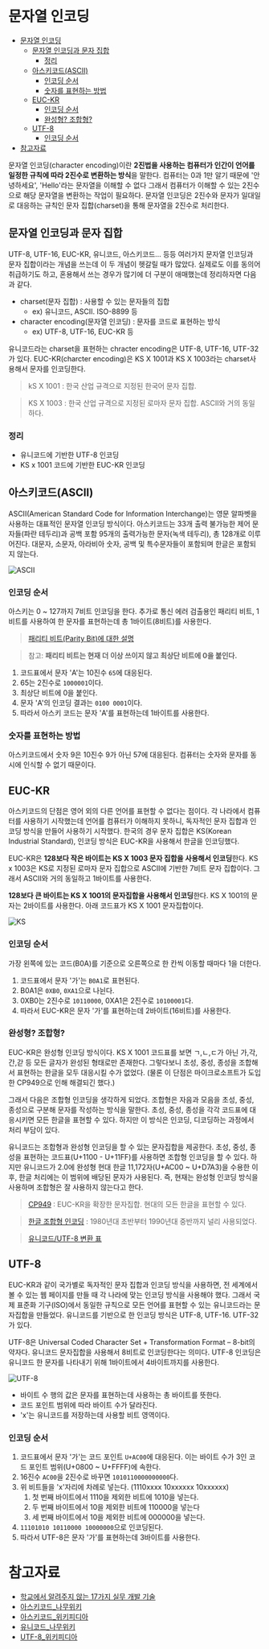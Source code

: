 # 문자열 인코딩
- [문자열 인코딩](#문자열-인코딩)
  - [문자열 인코딩과 문자 집합](#문자열-인코딩과-문자-집합)
    - [정리](#정리)
  - [아스키코드(ASCII)](#아스키코드ascii)
    - [인코딩 순서](#인코딩-순서)
    - [숫자를 표현하는 방법](#숫자를-표현하는-방법)
  - [EUC-KR](#euc-kr)
    - [인코딩 순서](#인코딩-순서-1)
    - [완성형? 조합형?](#완성형-조합형)
  - [UTF-8](#utf-8)
    - [인코딩 순서](#인코딩-순서-2)
- [참고자료](#참고자료)

문자열 인코딩(character encoding)이란 **2진법을 사용하는 컴퓨터가 인간이 언어를 일정한 규칙에 따라 2진수로 변환하는 방식**을 말한다. 컴퓨터는 0과 1만 알기 때문에 '안녕하세요', 'Hello'라는 문자열을 이해할 수 없다 그래서 컴퓨터가 이해할 수 있는 2진수으로 해당 문자열을 변환하는 작업이 필요하다.  문자열 인코딩은 2진수와 문자가 일대일로 대응하는 규칙인 문자 집합(charset)을 통해 문자열을 2진수로 처리한다. 

## 문자열 인코딩과 문자 집합
UTF-8, UTF-16, EUC-KR, 유니코드, 아스키코드... 등등 여러가지 문자열 인코딩과 문자 집합이라는 개념을 쓰는데 이 두 개념이 헷갈릴 때가 많았다. 실제로도 이를 동의어 취급하기도 하고, 혼용해서 쓰는 경우가 많기에 더 구분이 애매했는데 정리하자면 다음과 같다.

- charset(문자 집합) : 사용할 수 있는 문자들의 집합
  - ex) 유니코드, ASCII. ISO-8899 등
- character encoding(문자열 인코딩) : 문자를 코드로 표현하는 방식
  - ex) UTF-8, UTF-16, EUC-KR 등

유니코드라는 charset을 표현하는 chracter encoding은 UTF-8, UTF-16, UTF-32가 있다.
EUC-KR(charcter encoding)은 KS X 1001과 KS X 1003라는 charset사용해서 문자를 인코딩한다.

> kS X 1001 : 한국 산업 규격으로 지정된 한국어 문자 집합.     

> KS X 1003 : 한국 산업 규격으로 지정된 로마자 문자 집합. ASCII와 거의 동일하다.

### 정리
- 유니코드에 기반한 UTF-8 인코딩
- KS x 1001 코드에 기반한 EUC-KR 인코딩

## 아스키코드(ASCII)
ASCII(American Standard Code for Information Interchange)는 영문 알파벳을 사용하는 대표적인 문자열 인코딩 방식이다. 아스키코드는 33개 출력 불가능한 제어 문자들(파란 테두리)과 공백 포함 95개의 출력가능한 문자(녹색 테두리), 총 128개로 이루어진다. 대문자, 소문자, 아라비아 숫자, 공백 및 특수문자들이 포함되며 한글은 포함되지 않는다. 

![ASCII](./images/ASCII.jpg)

### 인코딩 순서
아스키는 0 ~ 127까지 7비트 인코딩을 한다. 추가로 통신 에러 검출용인 패리티 비트, 1비트를 사용하여 한 문자를 표현하는데 총 1바이트(8비트)를 사용한다.


> [패리티 비트(Parity Bit)에 대한 설명](https://m.blog.naver.com/PostView.nhn?blogId=ansdbtls4067&logNo=220886661657&proxyReferer=https:%2F%2Fwww.google.com%2F)      

> 참고: **패리티 비트는 현재 더 이상 쓰이지 않고 최상단 비트에 0을 붙인다.**

1. 코드표에서 문자 'A'는 10진수 `65`에 대응된다.
2. 65는 2진수로 `1000001`이다.
3. 최상단 비트에 0을 붙인다.
4. 문자 'A'의 인코딩 결과는 `0100 0001`이다. 
5. 따라서 아스키 코드는 문자 'A'를 표현하는데 1바이트를 사용한다.


### 숫자를 표현하는 방법
아스키코드에서 숫자 9은 10진수 9가 아닌 57에 대응된다. 컴퓨터는 숫자와 문자를 동시에 인식할 수 없기 때문이다. 


## EUC-KR
아스키코드의 단점은 영어 외의 다른 언어를 표현할 수 없다는 점이다. 각 나라에서 컴퓨터를 사용하기 시작했는데 언어를 컴퓨터가 이해하지 못하니, 독자적인 문자 집합과 인코딩 방식을 만들어 사용하기 시작했다. 한국의 경우 문자 집합은 KS(Korean Industrial Standard), 인코딩 방식은 EUC-KR을 사용해서 한글을 인코딩했다. 

EUC-KR은 **128보다 작은 바이트는 KS X 1003 문자 집합을 사용해서 인코딩**한다. KS x 1003은 KS로 지정된 로마자 문자 집합으로 ASCII에 기반한 7비트 문자 집합이다. 그래서 ASCII와 거의 동일하고 1바이트를 사용한다.

**128보다 큰 바이트는 KS X 1001의 문자집합을 사용해서 인코딩**한다. KS X 1001의 문자는 2바이트를 사용한다. 아래 코드표가 KS X 1001 문자집합이다.

![KS](./images/KS.PNG)
 
### 인코딩 순서
가장 왼쪽에 있는 코드(B0A)를 기준으로 오른쪽으로 한 칸씩 이동할 때마다 1을 더한다.

1. 코드표에서 문자 '가'는 `B0A1`로 표현된다.
2. B0A1은 `0XB0`, `0XA1`으로 나뉜다.
3. 0XB0는 2진수로 `10110000`, 0XA1은 2진수로 `10100001`다. 
4. 따라서 EUC-KR은 문자 '가'를 표현하는데 2바이트(16비트)를 사용한다. 


### 완성형? 조합형?
EUC-KR은 완성형 인코딩 방식이다. KS X 1001 코드표를 보면 ㄱ,ㄴ,ㄷ가 아닌 가,각,간,갇 등 모든 글자가 완성된 형태로만 존재한다. 그렇다보니 초성, 중성, 종성을 조합해서 표현하는 한글을 모두 대응시킬 수가 없었다. (물론 이 단점은 마이크로소프트가 도입한 CP949으로 인해 해결되긴 했다.)

그래서 다음은 조합형 인코딩을 생각하게 되었다. 조합형은 자음과 모음을 초성, 중성, 종성으로 구분해 문자를 작성하는 방식을 말한다. 초성, 중성, 종성을 각각 코드표에 대응시키면 모든 한글을 표현할 수 있다. 하지만 이 방식은 인코딩, 디코딩하는 과정에서 처리 부담이 있다. 

유니코드는 조합형과 완성형 인코딩을 할 수 있는 문자집합을 제공한다. 초성, 중성, 종성을 표현하는 코드표(U+1100 - U+11FF)를 사용하면 조합형 인코딩을 할 수 있다. 하지만 유니코드가 2.0에 완성형 현대 한글 11,172자(U+AC00 ~ U+D7A3)을 수용한 이후, 한글 처리에는 이 범위에 배당된 문자가 사용된다. 즉, 현재는 완성형 인코딩 방식을 사용하며 조합형은 잘 사용하지 않는다고 한다.

> [CP949]((https://ko.wikipedia.org/wiki/%EC%BD%94%EB%93%9C_%ED%8E%98%EC%9D%B4%EC%A7%80_949)) : EUC-KR을 확장한 문자집합. 현대의 모든 한글을 표현할 수 있다.      

> [한글 조합형 인코딩](https://ko.wikipedia.org/wiki/%ED%95%9C%EA%B8%80_%EC%A1%B0%ED%95%A9%ED%98%95_%EC%9D%B8%EC%BD%94%EB%94%A9) : 1980년대 초반부터 1990년대 중반까지 널리 사용되었다.     

> [유니코드/UTF-8 변환 표](https://www.utf8-chartable.de/unicode-utf8-table.pl)

## UTF-8
EUC-KR과 같이 국가별로 독자적인 문자 집합과 인코딩 방식을 사용하면, 전 세계에서 볼 수 있는 웹 페이지를 만들 때 각 나라에 맞는 인코딩 방식을 사용해야 했다. 그래서 국제 표준화 기구(ISO)에서 동일한 규칙으로 모든 언어를 표현할 수 있는 유니코드라는 문자집합을 만들었다. 유니코드를 기반으로 한 인코딩 방식은 UTF-8, UTF-16. UTF-32가 있다. 

UTF-8은 Universal Coded Character Set + Transformation Format – 8-bit의 약자다. 유니코드 문자집합을 사용해서 8비트로 인코딩한다는 의미다. UTF-8 인코딩은 유니코드 한 문자를 나타내기 위해 1바이트에서 4바이트까지를 사용한다. 

![UTF-8](./images/UTF-8.PNG)

- 바이트 수 행의 값은 문자를 표현하는데 사용하는 총 바이트를 뜻한다.
- 코드 포인트 범위에 따라 바이트 수가 달라진다.
- 'x'는 유니코드를 저장하는데 사용할 비트 영역이다.
### 인코딩 순서
1. 코드표에서 문자 '가'는 코드 포인트 `U+AC00`에 대응된다. 이는 바이트 수가 3인 코드 포인트 범위(U+0800 ~ U+FFFF)에 속한다.
2. 16진수 `AC00`을 2진수로 바꾸면 `1010110000000000`다. 
3. 위 비트들을 'x'자리에 차례로 넣는다. (1110xxxx 10xxxxxx 10xxxxxx) 
   1. 첫 번째 바이트에서 1110을 제외한 비트에 1010을 넣는다.
   2. 두 번째 바이트에서 10을 제외한 비트에 110000을 넣는다
   3. 세 번째 바이트에서 10을 제외한 비트에 000000을 넣는다.
4. `11101010 10110000 10000000`으로 인코딩된다.
5. 따라서 UTF-8은 문자 '가'를 표현하는데 3바이트를 사용한다.

# 참고자료
- [학교에서 알려주지 않는 17가지 실무 개발 기술](http://www.kyobobook.co.kr/product/detailViewKor.laf?mallGb=KOR&ejkGb=KOR&barcode=9791162242988)
- [아스키코드_나무위키](https://namu.wiki/w/%EC%95%84%EC%8A%A4%ED%82%A4%20%EC%BD%94%EB%93%9C)
- [아스키코드_위키피디아](https://ko.wikipedia.org/wiki/ASCII)
- [유니코드_나무위키](https://namu.wiki/w/%EC%9C%A0%EB%8B%88%EC%BD%94%EB%93%9C)
- [UTF-8_위키피디아](https://en.wikipedia.org/wiki/UTF-8)